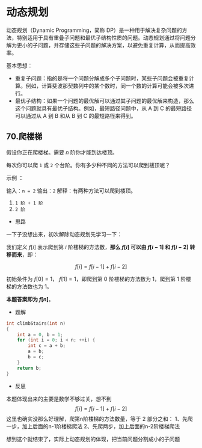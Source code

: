 # 动态规划

动态规划（Dynamic Programming，简称 DP）是一种用于解决复杂问题的方法，特别适用于具有重叠子问题和最优子结构性质的问题。动态规划通过将问题分解为更小的子问题，并存储这些子问题的解决方案，以避免重复计算，从而提高效率。

基本思想：

* 重复子问题：指的是将一个问题分解成多个子问题时，某些子问题会被重复计算。例如，计算斐波那契数列中的某个数时，同一个数的计算可能会被多次进行。
* 最优子结构：如果一个问题的最优解可以通过其子问题的最优解来构造，那么这个问题就具有最优子结构。例如，最短路径问题中，从 A 到 C 的最短路径可以通过从 A 到 B 和从 B 到 C 的最短路径来得到。

## 70.爬楼梯

假设你正在爬楼梯。需要 $n$ 阶你才能到达楼顶。

每次你可以爬 `1` 或 `2` 个台阶。你有多少种不同的方法可以爬到楼顶呢？

示例 ：

输入：`n = 2`
输出：`2`
解释：有两种方法可以爬到楼顶。
1. `1 阶 + 1 阶`
2. `2 阶`

* 思路

一下子没想出来，初次解除动态规划先学习一下：

我们定义 $f[i]$ 表示爬到第 $i$ 阶楼梯的方法数，**那么 $f[i]$ 可以由 $f[i - 1]$ 和 $f[i - 2]$ 转移而来**，即：

$$
f[i] = f[i - 1] + f[i - 2]
$$

初始条件为 $f[0] = 1$， $f[1] = 1$，即爬到第 0 阶楼梯的方法数为 1，爬到第 1 阶楼梯的方法数也为 1。

**本题答案即为 $f[n]$**。

* 题解

```cpp
int climbStairs(int n) 
{
    int a = 0, b = 1;
    for (int i = 0; i < n; ++i) {
        int c = a + b;
        a = b;
        b = c;
    }
    return b;
}
```

* 反思

本题体现出来的主要是数学不够过关，想不到
$$
f[i] = f[i - 1] + f[i - 2]
$$
这里也确实没那么好理解，爬第n阶楼梯的方法数量，等于 2 部分之和：
1、先爬一步，加上后面的n-1阶楼梯爬法
2、先爬两步，加上后面的n-2阶楼梯爬法

想到这个就结束了，实际上动态规划的体现，把当前问题分割成小的子问题